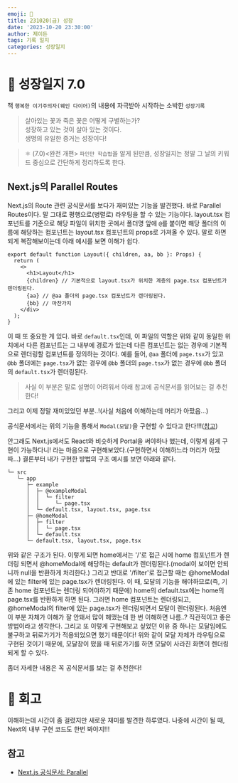 ```yaml
---
emoji: 🌱
title: 231020(금) 성장
date: '2023-10-20 23:30:00'
author: 제이든
tags: 기록 일지
categories: 성장일지
---
```


# 🚤 성장일지 7.0

책 `행복한 이기주의자(웨인 다이어)`의 내용에 자극받아 시작하는 소박한 `성장기록`

> 살아있는 꽃과 죽은 꽃은 어떻게 구별하는가?<br/>
> 성장하고 있는 것이 살아 있는 것이다.<br/>
> 생명의 유일한 증거는 성장이다!

> ⚛ (7.0)<완전 개편> `파인만 학습법`을 알게 된만큼, 성장일지는 정말 그 날의 키워드 중심으로 간단하게 정리하도록 한다.

## Next.js의 Parallel Routes

Next.js의 Route 관련 공식문서를 보다가 재미있는 기능을 발견했다. 바로 Parallel Routes이다. 말 그대로 평행으로(병렬로) 라우팅을 할 수 있는 기능이다. layout.tsx 컴포넌트를 기준으로 해당 파일이 위치한 곳에서 폴더명 앞에 `@`를 붙이면 해당 폴더의 이름에 해당하는 컴포넌트는 layout.tsx 컴포넌트의 props로 가져올 수 있다. 말로 하면 되게 복잡해보이는데 아래 예시를 보면 이해가 쉽다.

```tsx
export default function Layout({ children, aa, bb }: Props) {
  return (
    <>
      <h1>Layout</h1>
      {children} // 기본적으로 layout.tsx가 위치한 계층의 page.tsx 컴포넌트가 렌더링된다.
      {aa} // @aa 폴더의 page.tsx 컴포넌트가 렌더링된다.
      {bb} // 마찬가지
    </div>
  );
}
```

이 때 또 중요한 게 있다. 바로 `default.tsx`인데, 이 파일의 역할은 위와 같이 동일한 위치에서 다른 컴포넌트는 그 내부에 경로가 있는데 다른 컴포넌트는 없는 경우에 기본적으로 렌더링할 컴포넌트를 정의하는 것이다. 예를 들어, `@aa` 폴더에 `page.tsx`가 있고 `@bb` 폴더에는 `page.tsx`가 없는 경우에 `@bb` 폴더의 `page.tsx`가 없는 경우에 `@bb` 폴더의 `default.tsx`가 렌더링된다.

> 사실 이 부분은 말로 설명이 어려워서 아래 참고에 공식문서를 읽어보는 걸 추천한다!

그리고 이제 정말 재미있었던 부분..!(사실 처음에 이해하는데 머리가 아팠음...)

공식문서에서는 위의 기능을 통해서 `Modal(모달)`을 구현할 수 있다고 한다!!!([참고](https://nextjs.org/docs/app/building-your-application/routing/parallel-routes#modals))

안그래도 Next.js에서도 React와 비슷하게 Portal을 써야하나 했는데, 이렇게 쉽게 구현이 가능하다니! 라는 마음으로 구현해보았다.(구현하면서 이해하느라 머리가 아팠따...) 결론부터 내가 구현한 방법의 구조 예시를 보면 아래와 같다.

```
└─ src
   └─ app
      ├─ example
      │  ├─ @exampleModal
      │  │  └─ filter
      │  │     └─ page.tsx
      │  └─ default.tsx, layout.tsx, page.tsx
      ├─ @homeModal
      │  ├─ filter
      │  │  └─ page.tsx
      │  └─ default.tsx
      └─ default.tsx, layout.tsx, page.tsx
```

위와 같은 구조가 된다. 이렇게 되면 home에서는 '/'로 접근 시에 home 컴포넌트가 렌더링 되면서 @homeModal에 해당하는 default가 렌더링된다.(modal이 보이면 안되니까 null을 반환하게 처리한다.) 그리고 반대로 '/filter'로 접근할 때는 @homeModal에 있는 filter에 있는 page.tsx가 렌더링된다. 이 때, 모달의 기능을 해야하므로(즉, 기존 home 컴포넌트는 렌더링 되어야하기 때문에) home의 default.tsx에는 home의 page.tsx를 반환하게 하면 된다. 그러면 home 컴포넌트는 렌더링되고, @homeModal의 filter에 있는 page.tsx가 렌더링되면서 모달이 렌더링된다. 처음엔 이 부분 자체가 이해가 잘 안돼서 많이 헤맸는데 한 번 이해하면 나름..? 직관적이고 좋은 방법이라고 생각한다. 그리고 또 이렇게 구현해보고 싶었던 이유 중 하나는 모달임에도 불구하고 뒤로가기가 적용되었으면 했기 때문이다! 위와 같이 모달 자체가 라우팅으로 구현된 것이기 때문에, 모달창이 떴을 때 뒤로가기를 하면 모달이 사라진 화면이 렌더링되게 할 수 있다.

좀더 자세한 내용은 꼭 공식문서를 보는 걸 추천한다!

# 📝 회고

이해하는데 시간이 좀 걸렸지만 새로운 재미를 발견한 하루였다. 나중에 시간이 될 때, Next의 내부 구현 코드도 한번 봐야지!!!

## 참고

- [Next.js 공식문서: Parallel](https://nextjs.org/docs/app/building-your-application/routing/parallel-routes)

```toc

```
